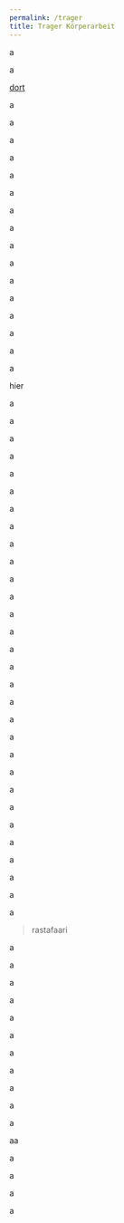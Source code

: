 ```yaml
---
permalink: /trager
title: Trager Körperarbeit
---
```

a

a

[](#hier)[dort](#hier)

a

a

a

a

a

a

a

a

a

a

a

a

a

a

a

a

<div class="named-anchor" id="hier"></div>

hier

a

a

a

a

a

a

a

a

a

a

a

a

a

a

a

a

a

a

a

a

a

a

a

a

a

a

a

a

a

a

> rastafaari

a

a

a

a

a

a

a

a

a

a

a

aa

a

a

a

a